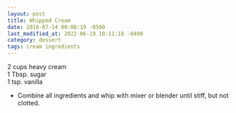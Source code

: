 ```yaml
---
layout: post
title: Whipped Cream
date: 2018-07-14 00:08:19 -0500
last_modified_at: 2022-06-19 10:11:18 -0400
category: dessert
tags: cream ingredients
---
```

2 cups heavy cream  
1 Tbsp. sugar  
1 tsp. vanilla  

  * Combine all ingredients and whip with mixer or blender until stiff, but not clotted.

